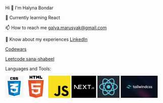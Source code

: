 Hi 👋
I'm Halyna Bondar

📝 Currently learning React

📫 How to reach me galya.marusyak@gmail.com

📄 Know about my experiences [LinkedIn](https://www.linkedin.com/in/halyna-bondar-a5854b261/)

[Codewars ](https://www.codewars.com/users/HalynaBondar)

[Leetcode sana-shabeel](https://leetcode.com/u/halynabondar/)

Languages and Tools:
<div>
<img src="images/css.jpeg" alt="css" width="auto" height="70" border="rounded">
<img src="images/html.png" alt="html" width="auto" height="70">
<img src="images/js.png" alt="js" width="auto" height="70">
<img src="images/nextjs.jpeg" alt="next" width="auto" height="70">
<img src="images/react.png" alt="react" width="auto" height="70">
<img src="images/tailwind.png" alt="tailwind" width="auto" height="70">
</div>